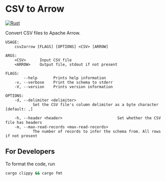 # CSV to Arrow

[![Rust](https://github.com/domoritz/csv2arrow/actions/workflows/rust.yml/badge.svg)](https://github.com/domoritz/csv2arrow/actions/workflows/rust.yml)

Convert CSV files to Apache Arrow.

```
USAGE:
    csv2arrow [FLAGS] [OPTIONS] <CSV> [ARROW]

ARGS:
    <CSV>      Input CSV file
    <ARROW>    Output file, stdout if not present

FLAGS:
        --help       Prints help information
    -v, --verbose    Print the schema to stderr
    -V, --version    Prints version information

OPTIONS:
    -d, --delimiter <delimiter>
            Set the CSV file's column delimiter as a byte character [default: ,]

    -h, --header <header>                        Set whether the CSV file has headers
    -m, --max-read-records <max-read-records>
            The number of records to infer the schema from. All rows if not present
```

## For Developers

To format the code, run

```bash
cargo clippy && cargo fmt
```
